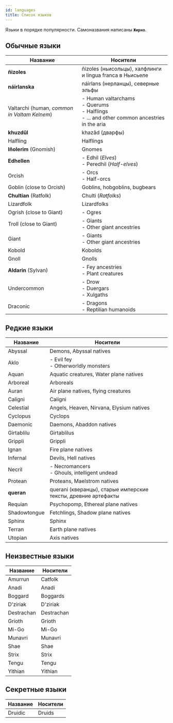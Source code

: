 ```yaml
---
id: languages
title: Список языков
---
```


Языки в порядке популярности. Самоназвания написаны <b>`Жирно`</b>.

## Обычные языки

| Название                                     | Носители                                                                                            |
| -------------------------------------------- | --------------------------------------------------------------------------------------------------- |
| **ñizoles**                                  | ñizoles (ньисольцы), халфлинги и lingua franca в Ньисьеле                                           |
| **náirlanska**                               | náirlans (нерланцы), северные эльфы                                                                 |
| Valtarchi (human, *common in Valtam Kelnem*) | - Human valtarchams<br/>- Querums<br/>- Halflings<br/>- ... and other common ancestries in the aria |
| **khuzdûl**                                  | khazâd (дварфы)                                                                                     |
| Halfling                                     | Halflings                                                                                           |
| **Iñolerim** (Gnomish)                       | Gnomes                                                                                              |
| **Edhellen**                                 | - Edhil (*Elves*)  <br/>- Peredhil (*Half-elves*)                                                   |
| Orcish                                       | - Orcs   <br/>- Half-orcs                                                                           |
| Goblin (close to Orcish)                     | Goblins, hobgoblins, bugbears                                                                       |
| **Chultian** (Ratfolk)                       | Chulti (*Ratfolks*)                                                                                 |
| Lizardfolk                                   | Lizardfolks                                                                                         |
| Ogrish (close to Giant)                      | - Ogres                                                                                             |
| Troll (close to Giant)                       | - Giants <br/>- Other giant ancestries                                                              |
| Giant                                        | - Giants <br/>- Other giant ancestries                                                              |
| Kobold                                       | Kobolds                                                                                             |
| Gnoll                                        | Gnolls                                                                                              |
| **Aldarin** (Sylvan)                         | - Fey ancestries   <br/>- Plant creatures                                                           |
| Undercommon                                  | - Drow   <br/>- Duergars   <br/>- Xulgaths                                                          |
| Draconic                                     | - Dragons  <br/>- Reptilian humanoids                                                               |

## Редкие языки

<!-- human nagas | Azlanti (neo queran)      | Azarketi                                                                  | -->
<!-- aquatic creatures | Alghollthu (neo queran)   | Azarketi                                                                  | -->
<!-- crown of the world lang | Erutaki      |                                                                           | -->
<!-- south continent | Garundi      |                                                                           | -->
<!-- nerlendic | Hallit       |                                                                           | -->
<!-- nerlendic | Skald        |                                                                           | -->
<!-- dead language of the Jistka Imperium| Jistkan      |                                                                           | -->
<!-- not sure of this one creature | Jyoti        |                                                                           | -->
<!-- not sure of this one creature | Shoony       |                                                                           | -->
<!--  Great Padishah Empire of Kelesh | Kelish       |                                                                           | -->
<!-- Mwangi tribesfolk and civilizations | Mwangi       |                                                                           | -->
<!-- Osiriani humans | Osiriani     |                                                                           | -->
<!-- east south human | Shoanti      |                                                                           | -->
<!-- dead language human| Thassilonian |                                                                           | -->
<!-- common eastern language | Tien         |                                                                           | -->
<!-- cygan human  lang| Varisian     |                                                                           | -->
<!-- north humans | Varki        |                                                                           | -->
<!-- human east south | Vudrani      |                                                                           | -->
| Название     | Носители                                                       |
| ------------ | -------------------------------------------------------------- |
| Abyssal      | Demons, Abyssal natives                                        |
| Aklo         | - Evil fey  <br/>- Otherworldly monsters                       |
| Aquan        | Aquatic creatures, Water plane natives                         |
| Arboreal     | Arboreals                                                      |
| Auran        | Air plane natives, flying creatures                            |
| Caligni      | Caligni                                                        |
| Celestial    | Angels, Heaven, Nirvana, Elysium natives                       |
| Cyclopus     | Cyclops                                                        |
| Daemonic     | Daemons, Abaddon natives                                       |
| Girtablilu   | Girtablilus                                                    |
| Grippli      | Grippli                                                        |
| Ignan        | Fire plane natives                                             |
| Infernal     | Devils, Hell natives                                           |
| Necril       | - Necromancers  <br/>- Ghouls, intelligent undead              |
| Protean      | Proteans, Maelstrom natives                                    |
| **queran**   | querani (кверанцы), старые имперские тексты, древние артефакты |
| Requian      | Psychopomp, Ethereal plane natives                             |
| Shadowtongue | Fetchlings, Shadow plane natives                               |
| Sphinx       | Sphinx                                                         |
| Terran       | Earth plane natives                                            |
| Utopian      | Axis natives                                                   |

## Неизвестные языки
<!-- | Androffan  | Android    | -->
<!-- Kovintal -->
<!-- | Vishkanyan | Vishkanyan | -->
<!-- | Adlet      | Adlet      | -->
<!-- | Samsaran   | Samsaran   | -->
<!-- | Vanara     | Vanara     | -->
<!-- | Sasquatch  | Sasquatch  | -->

| Название   | Носители   |
| ---------- | ---------- |
| Amurrun    | Catfolk    |
| Anadi      | Anadi      |
| Boggard    | Boggards   |
| D'ziriak   | D'ziriak   |
| Destrachan | Destrachan |
| Grioth     | Grioth     |
| Mi-Go      | Mi-Go      |
| Munavri    | Munavri    |
| Shae       | Shae       |
| Strix      | Strix      |
| Tengu      | Tengu      |
| Yithian    | Yithian    |

## Секретные языки

| Название | Носители |
| -------- | -------- |
| Druidic  | Druids   |
